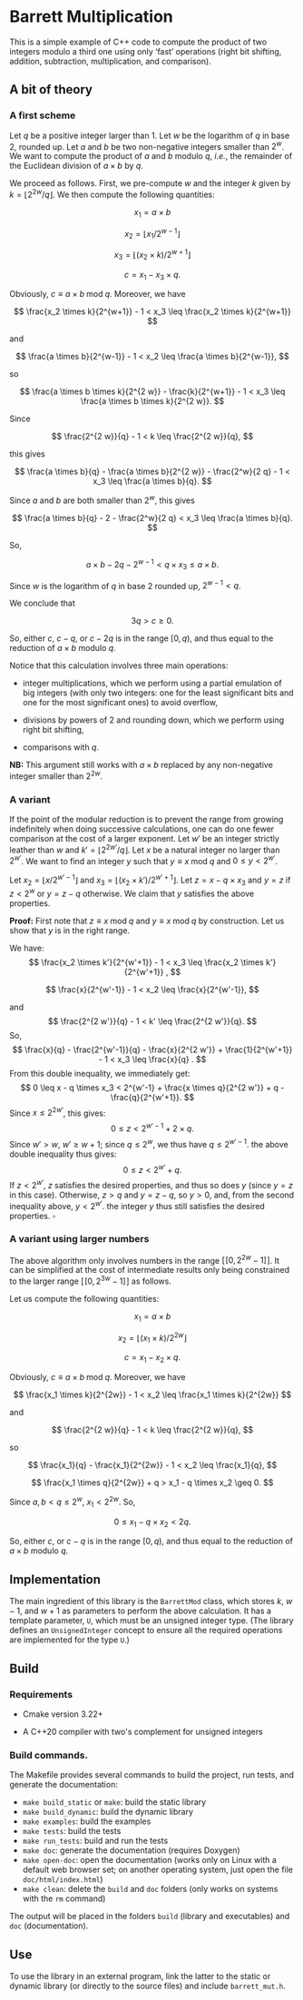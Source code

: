 # Barrett Multiplication

This is a simple example of C++ code to compute the product of two integers modulo a third one using only ‘fast’ operations (right bit shifting, addition, subtraction, multiplication, and comparison). 

## A bit of theory

### A first scheme

Let $q$ be a positive integer larger than $1$. Let $w$ be the logarithm of $q$ in base $2$, rounded up. Let $a$ and $b$ be two non-negative integers smaller than $2^w$. We want to compute the product of $a$ and $b$ modulo $q$, *i.e.*, the remainder of the Euclidean division of $a \times b$ by $q$.

We proceed as follows. First, we pre-compute $w$ and the integer $k$  given by $k = \lfloor 2^{2 w} / q \rfloor$. We then compute the following quantities: 

$$
x_1 = a \times b
$$

$$
x_2 = \lfloor x_1 / 2^{w-1} \rfloor
$$

$$
x_3 = \lfloor (x_2 \times k) / 2^{w+1} \rfloor
$$

$$
c = x_1 - x_3 \times q.
$$

Obviously, $c \equiv a \times b \; \mathrm{mod} \; q$. Moreover, we have

$$
\frac{x_2 \times k}{2^{w+1}} - 1 < x_3 \leq \frac{x_2 \times k}{2^{w+1}}
$$

and 

$$
\frac{a \times b}{2^{w-1}} - 1 < x_2 \leq \frac{a \times b}{2^{w-1}},
$$

so

$$
\frac{a \times b \times k}{2^{2 w}} - \frac{k}{2^{w+1}} - 1 < x_3 \leq \frac{a \times b \times k}{2^{2 w}}.
$$

Since 

$$
\frac{2^{2 w}}{q} - 1 < k \leq \frac{2^{2 w}}{q},
$$

this gives

$$
\frac{a \times b}{q} - \frac{a \times b}{2^{2 w}} - \frac{2^w}{2 q} - 1 < x_3 \leq \frac{a \times b}{q}.
$$

Since $a$ and $b$ are both smaller than $2^w$, this gives

$$
\frac{a \times b}{q} - 2 - \frac{2^w}{2 q} < x_3 \leq \frac{a \times b}{q}.
$$

So, 

$$
a \times b - 2 q - 2^{w-1} < q \times x_3 \leq a \times b.
$$

Since $w$ is the logarithm of $q$ in base $2$ rounded up, $2^{w-1} < q$.

We conclude that 

$$
3 q > c \geq 0.
$$

So, either $c$, $c - q$, or $c - 2 q$ is in the range $[0, q)$, and thus equal to the reduction of $a \times b$ modulo $q$.

Notice that this calculation involves three main operations: 

* integer multiplications, which we perform using a partial emulation of big integers (with only two integers: one for the least significant bits and one for the most significant ones) to avoid overflow, 

* divisions by powers of $2$ and rounding down, which we perform using right bit shifting, 

* comparisons with $q$.

**NB:** This argument still works with $a \times b$ replaced by any non-negative integer smaller than $2^{2w}$. 

### A variant

If the point of the modular reduction is to prevent the range from growing indefinitely when doing successive calculations, one can do one fewer comparison at the cost of a larger exponent. Let $w'$ be an integer strictly leather than $w$ and $k' = \lfloor 2^{2w'} / q \rfloor$. Let $x$ be a natural integer no larger than $2^{w'}$. We want to find an integer $y$ such that $y \equiv x \; \mathrm{mod} \; q$ and $0 \leq y < 2^{w'}$. 

Let $x_2 = \lfloor x / 2^{w'-1} \rfloor$ and $x_3 = \lfloor (x_2 \times k' ) / 2^{w'+1} \rfloor$.
Let $z = x - q \times x_3$ and $y = z$ if $z < 2^w$ or $y = z - q$ otherwise. We claim that $y$ satisfies the above properties. 

**Proof:** First note that $z \equiv x \; \mathrm{mod} \; q$ and $y \equiv x \; \mathrm{mod} \; q$ by construction. Let us show that $y$ is in the right range. 

We have: 
$$
\frac{x_2 \times k'}{2^{w'+1}} - 1 
< x_3 
\leq \frac{x_2 \times k'}{2^{w'+1}} ,
$$

$$
\frac{x}{2^{w'-1}} - 1
< x_2
\leq \frac{x}{2^{w'-1}},
$$

and
$$
\frac{2^{2 w'}}{q} - 1
< k'
\leq \frac{2^{2 w'}}{q}.
$$
So, 
$$
\frac{x}{q} - \frac{2^{w'-1}}{q} - \frac{x}{2^{2 w'}} + \frac{1}{2^{w'+1}} - 1
< x_3
\leq \frac{x}{q} .
$$
From this double inequality, we immediately get:
$$
0 \leq 
x - q \times x_3
< 2^{w'-1} + \frac{x \times q}{2^{2 w'}} + q - \frac{q}{2^{w'+1}}.
$$
Since $x \leq 2^{2 w'}$,  this gives:
$$
0 \leq 
z
< 2^{w'-1} + 2 \times q .
$$
Since $w' > w$, $w' \geq w+1$; since $q \leq 2^w$, we thus have $q \leq 2^{w'-1}$. the above double inequality thus gives: 
$$
0 \leq z
< 2^{w'} + q.
$$
If $z < 2^{w'}$, $z$ satisfies the desired properties, and thus so does $y$ (since $y = z$ in this case). Otherwise, $z > q$ and $y = z - q$, so $y > 0$, and, from the second inequality above, $y < 2^{w'}$. the integer $y$ thus still satisfies the desired properties. $\square$

### A variant using larger numbers

The above algorithm only involves numbers in the range $[\![0, 2^{2w}-1]\!]$. It can be simplified at the cost of intermediate results only being constrained to the larger range $[\![0, 2^{3w}-1]\!]$ as follows. 

Let us compute the following quantities: 

$$
x_1 = a \times b
$$

$$
x_2 = \lfloor (x_1 \times k) / 2^{2w} \rfloor
$$

$$
c = x_1 - x_2 \times q.
$$

Obviously, $c \equiv a \times b \; \mathrm{mod} \; q$. Moreover, we have

$$
\frac{x_1 \times k}{2^{2w}} - 1 < x_2 \leq \frac{x_1 \times k}{2^{2w}}
$$

and

$$
\frac{2^{2 w}}{q} - 1 < k \leq \frac{2^{2 w}}{q},
$$

so

$$
\frac{x_1}{q} - \frac{x_1}{2^{2w}} - 1 < x_2 \leq \frac{x_1}{q},
$$

$$
\frac{x_1 \times q}{2^{2w}} + q > x_1 - q \times x_2 \geq 0.
$$

Since $a, b < q \leq 2^w$, $x_1 < 2^{2w}$. So, 

$$
0 \leq x_1 - q \times x_2 < 2 q.
$$

So, either $c$, or $c - q$ is in the range $[0, q)$, and thus equal to the reduction of $a \times b$ modulo $q$.

## Implementation

The main ingredient of this library is the `BarrettMod` class, which stores $k$, $w-1$, and $w+1$ as parameters to perform the above calculation. It has a template parameter, `U`, which must be an unsigned integer type. (The library defines an `UnsignedInteger` concept to ensure all the required operations are implemented for the type `U`.) 

## Build

### Requirements

* Cmake version 3.22+

* A C++20 compiler with two's complement for unsigned integers

### Build commands.

The Makefile provides several commands to build the project, run tests, and generate the documentation:

* `make build_static` or `make`: build the static library
* `make build_dynamic`: build the dynamic library
* `make examples`: build the examples
* `make tests`: build the tests
* `make run_tests`: build and run the tests
* `make doc`: generate the documentation (requires Doxygen)
* `make open-doc`: open the documentation (works only on Linux with a default web browser set; on another operating system, just open the file `doc/html/index.html`)
* `make clean`: delete the `build` and `doc` folders (only works on systems with the `rm` command)

The output will be placed in the folders `build` (library and executables) and `doc` (documentation).

## Use

To use the library in an external program, link the latter to the static or dynamic library (or directly to the source files) and include `barrett_mut.h`.
